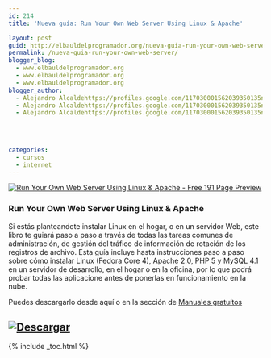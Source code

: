 ```yaml
---
id: 214
title: 'Nueva guía: Run Your Own Web Server Using Linux & Apache'

layout: post
guid: http://elbauldelprogramador.org/nueva-guia-run-your-own-web-server-using-linux-apache/
permalink: /nueva-guia-run-your-own-web-server/
blogger_blog:
  - www.elbauldelprogramador.org
  - www.elbauldelprogramador.org
  - www.elbauldelprogramador.org
blogger_author:
  - Alejandro Alcaldehttps://profiles.google.com/117030001562039350135noreply@blogger.com
  - Alejandro Alcaldehttps://profiles.google.com/117030001562039350135noreply@blogger.com
  - Alejandro Alcaldehttps://profiles.google.com/117030001562039350135noreply@blogger.com

  
  
  
categories:
  - cursos
  - internet
---
```

[![Run Your Own Web Server Using Linux & Apache - Free 191 Page Preview][1]][2]

### Run Your Own Web Server Using Linux & Apache

Si estás planteandote instalar Linux en el hogar, o en un servidor Web, este libro te guiará paso a paso a través de todas las tareas comunes de administración, de gestión del tráfico de información de rotación de los registros de archivo. Esta guía incluye hasta instrucciones paso a paso sobre cómo instalar Linux (Fedora Core 4), Apache 2.0, PHP 5 y MySQL 4.1 en un servidor de desarrollo, en el hogar o en la oficina, por lo que podrá probar todas las aplicacione antes de ponerlas en funcionamiento en la nube.

Puedes descargarlo desde aquí o en la sección de [Manuales gratuítos][3]

## [![Descargar][4]][2]



 [1]: http://img.tradepub.com/free/w_sitb05/images/w_sitb05c.gif "Run Your Own Web Server Using Linux & Apache - Free 191 Page Preview"
 [2]: http://elbauldelprogramador.tradepub.com/c/pubRD.mpl?sr=oc&_t=oc:&pc=w_sitb05/prgm.cgi/
 [3]: http://bashyc.blogspot.com/p/guias-gratuitas.html
 [4]: http://lh5.googleusercontent.com/-3xNROQvUyLw/Tez0xVWLW1I/AAAAAAAAAkc/3Gx7eUaLwxU/s288/descargar.png

{% include _toc.html %}
